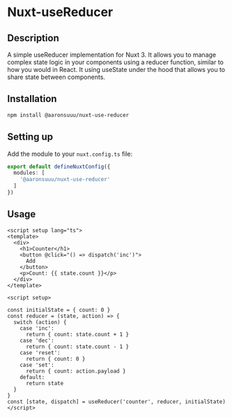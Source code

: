 # Nuxt-useReducer

## Description
A simple useReducer implementation for Nuxt 3. It allows you to manage complex state logic in your components using a reducer function, similar to how you would in React. It using useState under the hood that allows you to share state between components.

## Installation
```bash
npm install @aaronsuuu/nuxt-use-reducer
```

## Setting up
Add the module to your `nuxt.config.ts` file:
```ts
export default defineNuxtConfig({
  modules: [
    '@aaronsuuu/nuxt-use-reducer'
  ]
})
```

## Usage
```vue
<script setup lang="ts">
<template>
  <div>
    <h1>Counter</h1>
    <button @click="() => dispatch('inc')">
      Add
    </button>
    <p>Count: {{ state.count }}</p>
  </div>
</template>

<script setup>

const initialState = { count: 0 }
const reducer = (state, action) => {
  switch (action) {
    case 'inc':
      return { count: state.count + 1 }
    case 'dec':
      return { count: state.count - 1 }
    case 'reset':
      return { count: 0 }
    case 'set':
      return { count: action.payload }
    default:
      return state
  }
}
const [state, dispatch] = useReducer('counter', reducer, initialState)
</script>
